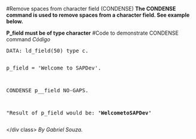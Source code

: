 #Remove spaces from character field (CONDENSE)
**The CONDENSE command is used to remove spaces from a character field. See example below.**


**P_field must be of type character**
#Code to demonstrate CONDENSE command
_Código_
<div class><pre>
DATA: ld_field(50) type c.

p_field = 'Welcome to SAPDev'.

CONDENSE p__field NO-GAPS.



"Result of p_field would be: **'WelcometoSAPDev'**
</pre></div class>
_By Gabriel Souza._
